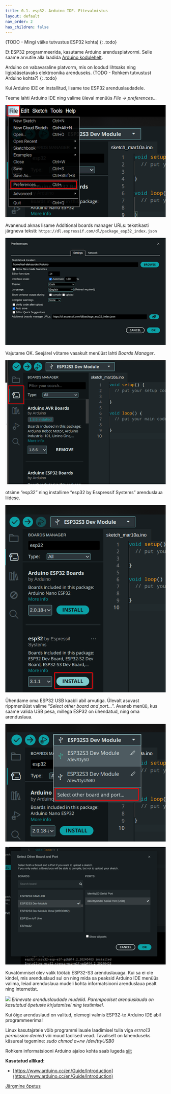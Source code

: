 ```yaml
---
title: 0.1. esp32. Arduino IDE. Ettevalmistus
layout: default
nav_order: 2
has_children: false
---
```

(TODO - Mingi väike tutvustus ESP32 kohta)
{: .todo}

Et ESP32 programmeerida, kasutame Arduino arendusplatvormi. Selle saame arvutile alla laadida [Arduino kodulehelt](https://www.arduino.cc/en/software).

Arduino on vabavaraline platvorm, mis on loodud lihtsaks ning ligipääsetavaks elektroonika arenduseks.
(TODO - Rohkem tutvustust Arduino kohta?)
{: .todo}

Kui Arduino IDE on installitud, lisame toe ESP32 arenduslaudadele.

Teeme lahti Arduino IDE ning valime üleval menüüs *File -> preferences…*

![](./pildid/1.png)

Avanenud aknas lisame Additional boards manager URLs: tekstikasti järgneva teksti:
`https://dl.espressif.com/dl/package_esp32_index.json`

![](./pildid/2.png)

Vajutame OK. Seejärel võtame vasakult menüüst lahti *Boards Manager*.

![](./pildid/3.png)

otsime “esp32” ning installime “esp32 by Esspressif Systems” arenduslaua liidese.

![](./pildid/4.png)

Ühendame oma ESP32 USB kaabli abil arvutiga. Ülevalt asuvast rippmenüüst valime “*Select other board and port…*”. Avaneb menüü, kus saame valida USB pesa, millega ESP32 on ühendatud, ning oma arenduslaua.

![](./pildid/5.png)

![](./pildid/6.png)

Kuvatõmmisel olev valik töötab ESP32-S3 arenduslauaga. Kui sa ei ole kindel, mis arenduslaud sul on ning mida sa peaksid Arduino IDE menüüs valima, leiad arenduslaua mudeli kohta informatsiooni arenduslaua pealt ning internetist.

![](./pildid/7.png)
*Erinevate arenduslaudade mudelid. Parempoolset arenduslauda on kasutatud õpetuste kirjutamisel ning testimisel.*

Kui õige arenduslaud on valitud, olemegi valmis ESP32-te Arduino IDE abil programmeerima!

Linux kasutajatele võib programmi lauale laadimisel tulla viga *errno13 permission denied* või muud taolised vead. Tavaliselt on lahenduseks käsureal tegemine: *sudo chmod a+rw /dev/ttyUSB0* 

Rohkem informatsiooni Arduino ajaloo kohta saab lugeda [siit](https://spectrum.ieee.org/the-making-of-arduino)

**Kasutatud allikad:**  
- [https://www.arduino.cc/en/Guide/Introduction](https://www.arduino.cc/en/Guide/Introduction)

[Järgmine õpetus](../node-red-ettevalmistus/)